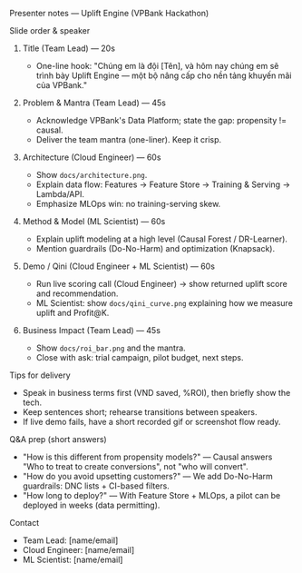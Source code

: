 Presenter notes — Uplift Engine (VPBank Hackathon)

Slide order & speaker

1) Title (Team Lead) — 20s
   - One-line hook: "Chúng em là đội [Tên], và hôm nay chúng em sẽ trình bày Uplift Engine — một bộ nâng cấp cho nền tảng khuyến mãi của VPBank."

2) Problem & Mantra (Team Lead) — 45s
   - Acknowledge VPBank's Data Platform; state the gap: propensity != causal.
   - Deliver the team mantra (one-liner). Keep it crisp.

3) Architecture (Cloud Engineer) — 60s
   - Show `docs/architecture.png`.
   - Explain data flow: Features -> Feature Store -> Training & Serving -> Lambda/API.
   - Emphasize MLOps win: no training-serving skew.

4) Method & Model (ML Scientist) — 60s
   - Explain uplift modeling at a high level (Causal Forest / DR-Learner).
   - Mention guardrails (Do-No-Harm) and optimization (Knapsack).

5) Demo / Qini (Cloud Engineer + ML Scientist) — 60s
   - Run live scoring call (Cloud Engineer) -> show returned uplift score and recommendation.
   - ML Scientist: show `docs/qini_curve.png` explaining how we measure uplift and Profit@K.

6) Business Impact (Team Lead) — 45s
   - Show `docs/roi_bar.png` and the mantra.
   - Close with ask: trial campaign, pilot budget, next steps.

Tips for delivery
- Speak in business terms first (VND saved, %ROI), then briefly show the tech.
- Keep sentences short; rehearse transitions between speakers.
- If live demo fails, have a short recorded gif or screenshot flow ready.

Q&A prep (short answers)
- "How is this different from propensity models?" — Causal answers "Who to treat to create conversions", not "who will convert".
- "How do you avoid upsetting customers?" — We add Do-No-Harm guardrails: DNC lists + CI-based filters.
- "How long to deploy?" — With Feature Store + MLOps, a pilot can be deployed in weeks (data permitting).

Contact
- Team Lead: [name/email]
- Cloud Engineer: [name/email]
- ML Scientist: [name/email]
